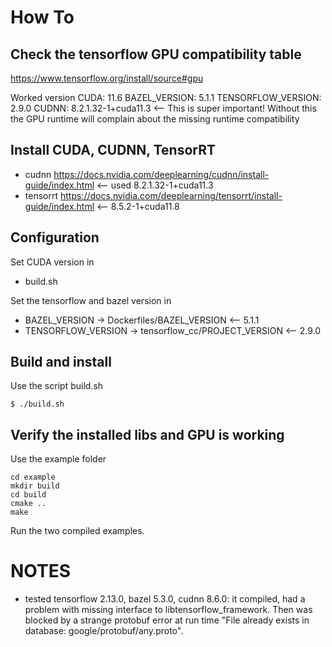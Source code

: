 # How To 


## Check the tensorflow GPU compatibility table 

https://www.tensorflow.org/install/source#gpu

Worked version 
CUDA: 11.6
BAZEL_VERSION: 5.1.1 
TENSORFLOW_VERSION: 2.9.0
CUDNN: 8.2.1.32-1+cuda11.3     <-- This is super important! Without this the GPU runtime will complain about the missing runtime compatibility 

## Install CUDA, CUDNN, TensorRT 

* cudnn  https://docs.nvidia.com/deeplearning/cudnn/install-guide/index.html    <-- used 8.2.1.32-1+cuda11.3
* tensorrt https://docs.nvidia.com/deeplearning/tensorrt/install-guide/index.html  <--  8.5.2-1+cuda11.8 

## Configuration

Set CUDA version in 
* build.sh

Set the tensorflow and bazel version in 
* BAZEL_VERSION -> Dockerfiles/BAZEL_VERSION    <-- 5.1.1 
* TENSORFLOW_VERSION -> tensorflow_cc/PROJECT_VERSION <-- 2.9.0

## Build and install 

Use the script build.sh 
```
$ ./build.sh 
```

## Verify the installed libs and GPU is working

Use the example folder 
```
cd example 
mkdir build
cd build 
cmake ..
make 
```
Run the two compiled examples. 

# NOTES 

* tested tensorflow 2.13.0, bazel 5.3.0, cudnn 8.6.0: it compiled, had a problem with missing interface to libtensorflow_framework. Then was blocked by a strange protobuf error at run time "File already exists in database: google/protobuf/any.proto". 

